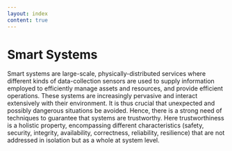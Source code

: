 ```yaml
---
layout: index
content: true
---
```


# Smart Systems

Smart systems are large-scale, physically-distributed services where
different kinds of data-collection sensors are used to supply
information employed to efficiently manage assets and resources, and
provide efficient operations. These systems are increasingly pervasive
and interact extensively with their environment. It is thus crucial
that unexpected and possibly dangerous situations be avoided. Hence,
there is a strong need of techniques to guarantee that systems are
trustworthy. Here trustworthiness is a holistic property, encompassing
different characteristics (safety, security, integrity, availability,
correctness, reliability, resilience) that are not addressed in
isolation but as a whole at system level.

